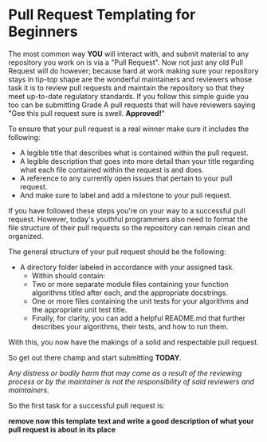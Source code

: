 # Pull Request Templating for Beginners #
The most common way **YOU** will interact with, and submit material to any repository you work on is via a "Pull Request".
Now not just any old Pull Request will do however; because hard at work making sure your repository stays in tip-top shape are the wonderful maintainers and reviewers whose task it is to review pull requests and maintain the repository so that they meet up-to-date regulatory standards.
If you follow this simple guide you too can be submitting Grade A pull requests that will have reviewers saying "Gee this pull request sure is swell. **Approved!**"

To ensure that your pull request is a real winner make sure it includes the following:
  - A legible title that describes what is contained within the pull request.
  - A legible description that goes into more detail than your title regarding what each file contained within the request is and does.
  - A reference to any currently open issues that pertain to your pull request.
  - And make sure to label and add a milestone to your pull request.

If you have followed these steps you're on your way to a successful pull request.
However, today's youthful programmers also need to format the file structure of their pull requests so the repository can remain clean and organized.

The general structure of your pull request should be the following:
  - A directory folder labeled in accordance with your assigned task.
    - Within should contain:
    - Two or more separate module files containing your function algorithms titled after each, and the appropriate docstrings.
    - One or more files containing the unit tests for your algorithms and the appropriate unit test title.
    - Finally, for clarity, you can add a helpful README.md that further describes your algorithms, their tests, and how to run them.
   
With this, you now have the makings of a solid and respectable pull request.

So get out there champ and start submitting **TODAY**.

*Any distress or bodily harm that may come as a result of the reviewing process or by the maintainer is not the responsibility of said reviewers and maintainers.*

So the first task for a successful pull request is: 

**remove now this template text and write a good description of what your pull request is about in its place**
